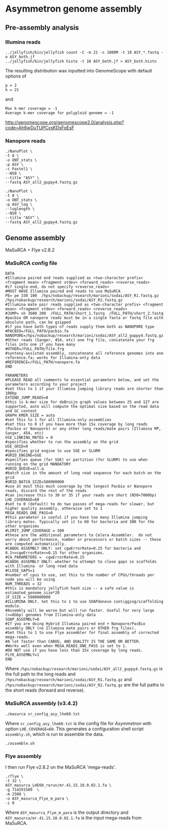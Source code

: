 # Asymmetron genome assembly

## Pre-assembly analysis

### Illumina reads

```
../jellyfish/bin/jellyfish count -C -m 21 -s 1000M -t 10 ASY_*.fastq -o ASY_both.jf
../jellyfish/bin/jellyfish histo -t 10 ASY_both.jf > ASY_both.histo
```

The resulting distribution was inputted into GenomeScope with default options of 

```
p = 2
k = 21
```
and
```
Max k-mer coverage = -1
Average k-mer coverage for polyploid genome = -1
```
http://genomescope.org/genomescope2.0/analysis.php?code=Ah6wDuTUPCxsKDsFqEsF


### Nanopore reads

```
./NanoPlot \
-t 8 \
-o ONT_stats \
-p ASY \
-c Pastel1 \
--N50 \
--title "ASY" \
--fastq ASY_all2_guppy4.fastq.gz
```

```
./NanoPlot \
-t 8 \
-o ONT_stats \
-p ASY_log \
--loglength \
--N50 \
--title "ASY" \
--fastq ASY_all2_guppy4.fastq.gz
```

## Genome assembly

MaSuRCA + Flye v2.8.2

### MaSuRCA config file

```
DATA
#Illumina paired end reads supplied as <two-character prefix> <fragment mean> <fragment stdev> <forward_reads> <reverse_reads>
#if single-end, do not specify <reverse_reads>
#MUST HAVE Illumina paired end reads to use MaSuRCA
PE= pe 330 100  /hps/nobackup/research/marioni/sodai/ASY_R1.fastq.gz  /hps/nobackup/research/marioni/sodai/ASY_R2.fastq.gz
#Illumina mate pair reads supplied as <two-character prefix> <fragment mean> <fragment stdev> <forward_reads> <reverse_reads>
#JUMP= sh 3600 200  /FULL_PATH/short_1.fastq  /FULL_PATH/short_2.fastq
#pacbio OR nanopore reads must be in a single fasta or fastq file with absolute path, can be gzipped
#if you have both types of reads supply them both as NANOPORE type
#PACBIO=/FULL_PATH/pacbio.fa
NANOPORE=/hps/nobackup/research/marioni/sodai/ASY_all2_guppy4.fastq.gz
#Other reads (Sanger, 454, etc) one frg file, concatenate your frg files into one if you have many
#OTHER=/FULL_PATH/file.frg
#synteny-assisted assembly, concatenate all reference genomes into one reference.fa; works for Illumina-only data
#REFERENCE=/FULL_PATH/nanopore.fa
END

PARAMETERS
#PLEASE READ all comments to essential parameters below, and set the parameters according to your project
#set this to 1 if your Illumina jumping library reads are shorter than 100bp
EXTEND_JUMP_READS=0
#this is k-mer size for deBruijn graph values between 25 and 127 are supported, auto will compute the optimal size based on the read data and GC content
GRAPH_KMER_SIZE = auto
#set this to 1 for all Illumina-only assemblies
#set this to 0 if you have more than 15x coverage by long reads (Pacbio or Nanopore) or any other long reads/mate pairs (Illumina MP, Sanger, 454, etc)
USE_LINKING_MATES = 0
#specifies whether to run the assembly on the grid
USE_GRID=0
#specifies grid engine to use SGE or SLURM
#GRID_ENGINE=SGE
#specifies queue (for SGE) or partition (for SLURM) to use when running on the grid MANDATORY
#GRID_QUEUE=all.q
#batch size in the amount of long read sequence for each batch on the grid
#GRID_BATCH_SIZE=500000000
#use at most this much coverage by the longest Pacbio or Nanopore reads, discard the rest of the reads
#can increase this to 30 or 35 if your reads are short (N50<7000bp)
LHE_COVERAGE=60
#set to 0 (default) to do two passes of mega-reads for slower, but higher quality assembly, otherwise set to 1
MEGA_READS_ONE_PASS=0
#this parameter is useful if you have too many Illumina jumping library mates. Typically set it to 60 for bacteria and 300 for the other organisms
#LIMIT_JUMP_COVERAGE = 300
#these are the additional parameters to Celera Assembler.  do not worry about performance, number or processors or batch sizes -- these are computed automatically.
#CABOG ASSEMBLY ONLY: set cgwErrorRate=0.25 for bacteria and 0.1<=cgwErrorRate<=0.15 for other organisms.
#CA_PARAMETERS =  cgwErrorRate=0.15
#CABOG ASSEMBLY ONLY: whether to attempt to close gaps in scaffolds with Illumina  or long read data
#CLOSE_GAPS=1
#number of cpus to use, set this to the number of CPUs/threads per node you will be using
NUM_THREADS = 32
#this is mandatory jellyfish hash size -- a safe value is estimated_genome_size*20
JF_SIZE = 5000000000
#ILLUMINA ONLY. Set this to 1 to use SOAPdenovo contigging/scaffolding module.
#Assembly will be worse but will run faster. Useful for very large (>=8Gbp) genomes from Illumina-only data
SOAP_ASSEMBLY=0
#If you are doing Hybrid Illumina paired end + Nanopore/PacBio assembly ONLY (no Illumina mate pairs or OTHER frg files).
#Set this to 1 to use Flye assembler for final assembly of corrected mega-reads.
#A lot faster than CABOG, AND QUALITY IS THE SAME OR BETTER.
#Works well even when MEGA_READS_ONE_PASS is set to 1.
#DO NOT use if you have less than 15x coverage by long reads.
FLYE_ASSEMBLY=1
END
```

Where `/hps/nobackup/research/marioni/sodai/ASY_all2_guppy4.fastq.gz` is the full path to the long reads and `/hps/nobackup/research/marioni/sodai/ASY_R1.fastq.gz` and `/hps/nobackup/research/marioni/sodai/ASY_R2.fastq.gz` are the full paths to the short reads (forward and reverse).

### MaSuRCA assembly (v3.4.2)

```
./masurca sr_config_asy_lhe60.txt
```

Where `sr_config_asy_lhe60.txt` is the config file for _Asymmetron_ with option `LHE_COVERAGE=60`. This generates a configuration shell script `assembly.sh`, which is run to assemble the data.

```
./assemble.sh
```

### Flye assembly

I then run Flye v2.8.2 on the MaSuRCA 'mega-reads'.

```
./flye \
-t 32 \
ASY_masurca_LHE60_rerun/mr.41.15.10.0.02.1.fa \
-g 714291509  \
-m 2500 \
-o ASY_masurca_Flye_m_para \
-i 0
```
Where ```ASY_masurca_Flye_m_para``` is the output directory and ```ASY_masurca/mr.41.15.10.0.02.1.fa``` is the input mega-reads from MaSuRCA.
